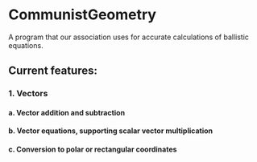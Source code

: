 # CommunistGeometry
A program that our association uses for accurate calculations of ballistic equations.
## Current features: 
### 1. Vectors
  #### a. Vector addition and subtraction
  #### b. Vector equations, supporting scalar vector multiplication
  #### c. Conversion to polar or rectangular coordinates
